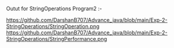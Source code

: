 Outut for StringOperations Program2 :-

https://github.com/DarshanB707/Advance_java/blob/main/Exp-2-StringOperations/StringOperation.png 
https://github.com/DarshanB707/Advance_java/blob/main/Exp-2-StringOperations/StringPerformance.png
